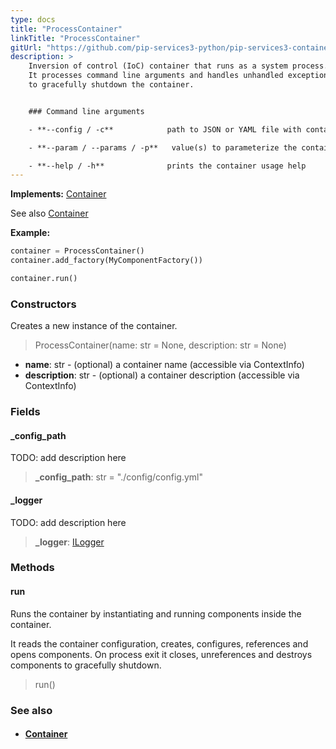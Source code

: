 ```yaml
---
type: docs
title: "ProcessContainer"
linkTitle: "ProcessContainer"
gitUrl: "https://github.com/pip-services3-python/pip-services3-container-python"
description: >
    Inversion of control (IoC) container that runs as a system process.
    It processes command line arguments and handles unhandled exceptions and Ctrl-C signal
    to gracefully shutdown the container.


    ### Command line arguments

    - **--config / -c**            path to JSON or YAML file with container configuration (default: "./config/config.yml")

    - **--param / --params / -p**   value(s) to parameterize the container configuration

    - **--help / -h**              prints the container usage help
---
```


**Implements:** [Container](../container)

See also [Container](../container)

**Example:**

```python
container = ProcessContainer()
container.add_factory(MyComponentFactory())

container.run()
```

### Constructors
Creates a new instance of the container.

> ProcessContainer(name: str = None, description: str = None)

- **name**: str - (optional) a container name (accessible via ContextInfo)
- **description**: str - (optional) a container description (accessible via ContextInfo)

### Fields

<span class="hide-title-link">

#### _config_path
TODO: add description here
> **_config_path**: str = "./config/config.yml"

#### _logger
TODO: add description here
> **_logger**: [ILogger](../../../components/log/ilogger)

</span>

### Methods

#### run
Runs the container by instantiating and running components inside the container.

It reads the container configuration, creates, configures, references and opens components.
On process exit it closes, unreferences and destroys components to gracefully shutdown.

> run()


### See also
- #### [Container](../container)
